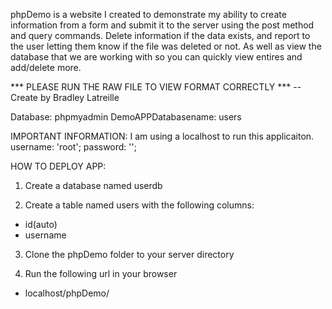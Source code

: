 phpDemo is a website I created to demonstrate my ability to create information from a form 
and submit it to the server using the post method and query commands. Delete information if the data exists, and report to the user letting them know if the file was deleted or not. As well as view the database that we are working with so you can quickly view entires and add/delete more. 

*** PLEASE RUN THE RAW FILE TO VIEW FORMAT CORRECTLY ***
-- Create by Bradley Latreille

Database: phpmyadmin 
DemoAPPDatabasename: users 

IMPORTANT INFORMATION:
I am using a localhost to run this applicaiton. 
username: 'root'; 
password: ''; 

HOW TO DEPLOY APP: 
1. Create a database named userdb

2. Create a table named users with the following columns: 
  - id(auto) 
  - username
  
3. Clone the phpDemo folder to your server directory

4. Run the following url in your browser  
  - localhost/phpDemo/

